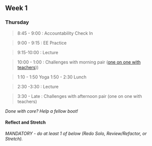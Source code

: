## Week 1

### Thursday

> 8:45 - 9:00 : Accountability Check In

> 9:00 - 9:15 : EE Practice

> 9:15-10:00 : Lecture 

> 10:00 - 1:00 : Challenges with morning pair ([one on one with teachers](https://docs.google.com/a/devbootcamp.com/spreadsheet/ccc?key=0AozpO5yzg9E6dEdEWVhhME8yeVYzd1V4am9qMTVjX2c&usp=sharing#gid=0)))

> 1:10 - 1:50 Yoga
> 1:50 - 2:30 Lunch

> 2:30 -3:30 : Lecture

> 3:30 - Late : Challenges with afternoon pair (one on one with teachers)

*Done with core? Help a fellow boot!*

#### Reflect and Stretch

*MANDATORY - do at least 1 of below (Redo Solo, Review/Refactor, or Stretch).*

